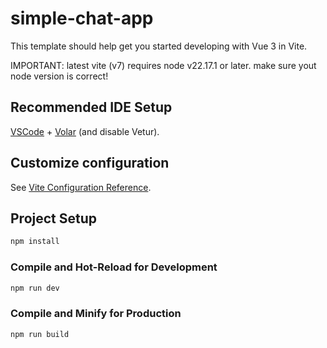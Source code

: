# simple-chat-app

This template should help get you started developing with Vue 3 in Vite.

IMPORTANT: 
latest vite (v7) requires node v22.17.1 or later. make sure yout node version is correct!
## Recommended IDE Setup

[VSCode](https://code.visualstudio.com/) + [Volar](https://marketplace.visualstudio.com/items?itemName=Vue.volar) (and disable Vetur).

## Customize configuration

See [Vite Configuration Reference](https://vite.dev/config/).

## Project Setup

```sh
npm install
```

### Compile and Hot-Reload for Development

```sh
npm run dev
```

### Compile and Minify for Production

```sh
npm run build
```
